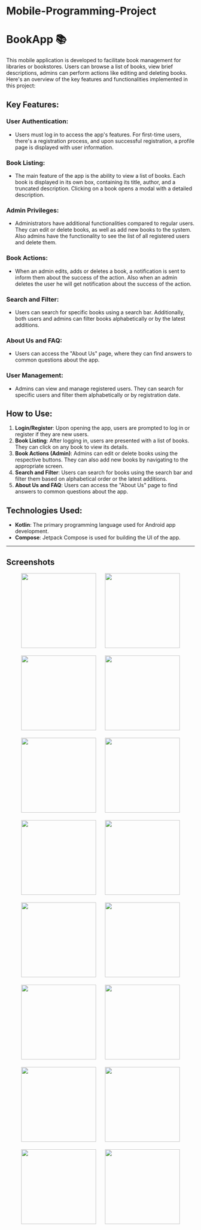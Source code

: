 # Mobile-Programming-Project

# BookApp 📚 
                                   

This mobile application is developed to facilitate book management for libraries or bookstores. Users can browse a list of books, view brief descriptions, admins can perform actions like editing and deleting books.  Here's an overview of the key features and functionalities implemented in this project:

## Key Features:

### User Authentication:
- Users must log in to access the app's features. For first-time users, there's a registration process, and upon successful registration, a profile page is displayed with user information.

### Book Listing:
- The main feature of the app is the ability to view a list of books. Each book is displayed in its own box, containing its title, author, and a truncated description. Clicking on a book opens a modal with a detailed description.

### Admin Privileges:
- Administrators have additional functionalities compared to regular users. They can edit or delete books, as well as add new books to the system. Also admins have the functionality to see the list of all registered users and delete them.

### Book Actions:
- When an admin edits, adds or deletes a book, a notification is sent to inform them about the success of the action. Also when an admin deletes the user he will get notification about the success of the action.

### Search and Filter:
- Users can search for specific books using a search bar. Additionally, both users and admins can filter books alphabetically or by the latest additions.

### About Us and FAQ:
- Users can access the "About Us" page, where they can find answers to common questions about the app.

### User Management:
- Admins can view and manage registered users. They can search for specific users and filter them alphabetically or by registration date.

## How to Use:
1. **Login/Register**: Upon opening the app, users are prompted to log in or register if they are new users.
2. **Book Listing**: After logging in, users are presented with a list of books. They can click on any book to view its details.
3. **Book Actions (Admin)**: Admins can edit or delete books using the respective buttons. They can also add new books by navigating to the appropriate screen.
4. **Search and Filter**: Users can search for books using the search bar and filter them based on alphabetical order or the latest additions.
5. **About Us and FAQ**: Users can access the "About Us" page to find answers to common questions about the app.

## Technologies Used:
- **Kotlin**: The primary programming language used for Android app development.
- **Compose**: Jetpack Compose is used for building the UI of the app.

---

## Screenshots

<div align="center">
  <img src="photo1.JPG" width="200" hspace="10">
  <img src="photo2.JPG" width="200" hspace="10">
</div>
<br>
<div align="center">
  <img src="photo3.JPG" width="200" hspace="10">
  <img src="photo4.JPG" width="200" hspace="10">
</div>
<br>
<div align="center">
  <img src="photo5.JPG" width="200" hspace="10">
  <img src="photo6.JPG" width="200" hspace="10">
</div>
<br>
<div align="center">
  <img src="photo7.JPG" width="200" hspace="10">
  <img src="photo8.JPG" width="200" hspace="10">
</div>
<br>
<div align="center">
  <img src="photo9.JPG" width="200" hspace="10">
  <img src="photo10.JPG" width="200" hspace="10">
</div>
<br>
<div align="center">
  <img src="photo11.JPG" width="200" hspace="10">
  <img src="photo12.JPG" width="200" hspace="10">
</div>
<br>
<div align="center">
  <img src="photo13.JPG" width="200" hspace="10">
  <img src="photo14.JPG" width="200" hspace="10">
</div>
<br>
<div align="center">
  <img src="photo15.JPG" width="200" hspace="10">
  <img src="photo16.JPG" width="200" hspace="10">
</div>
